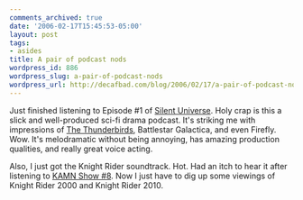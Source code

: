 ```yaml
---
comments_archived: true
date: '2006-02-17T15:45:53-05:00'
layout: post
tags:
- asides
title: A pair of podcast nods
wordpress_id: 886
wordpress_slug: a-pair-of-podcast-nods
wordpress_url: http://decafbad.com/blog/2006/02/17/a-pair-of-podcast-nods
---
```

 <p>Just finished listening to Episode #1 of <a href="http://www.silentuniverse.com/">Silent Universe</a>.  Holy crap is this a slick and well-produced sci-fi drama podcast.  It's striking me with impressions of <a href="http://www.thunderbirdsonline.com/site/">The Thunderbirds</a>, Battlestar Galactica, and even Firefly.  Wow.  It's melodramatic without being annoying, has amazing production qualities, and really great voice acting.</p>
 <p>Also, I just got the Knight Rider soundtrack.  Hot.  Had an itch to hear it after listening to <a href="http://www.kickassmysticninjas.com/2006/02/15/kamn-show-8-knight-rider/">KAMN Show #8</a>.  Now I just have to dig up some viewings of Knight Rider 2000 and Knight Rider 2010.</p>
